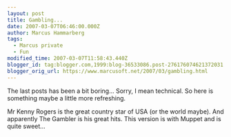 ```yaml
---
layout: post
title: Gambling...
date: 2007-03-07T06:46:00.000Z
author: Marcus Hammarberg
tags:
  - Marcus private
  - Fun
modified_time: 2007-03-07T11:58:43.440Z
blogger_id: tag:blogger.com,1999:blog-36533086.post-276176074621372031
blogger_orig_url: https://www.marcusoft.net/2007/03/gambling.html
---
```


The last posts has been a bit boring... Sorry, I mean technical. So here is something maybe a little more refreshing.

Mr Kenny Rogers is the great country star of USA (or the world maybe). And apparently The Gambler is his great hits. This version is with Muppet and is quite sweet...

